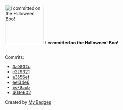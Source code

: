 <img src="https://my-badges.github.io/my-badges/spooky-commit.png" alt="I committed on the Halloween! Boo!" title="I committed on the Halloween! Boo!" width="128">
<strong>I committed on the Halloween! Boo!</strong>
<br><br>

Commits:

- <a href="https://github.com/eryajf/learning-weekly/commit/3a0932c477afc60a76f947610a1a7d4fbbe9e887">3a0932c</a>
- <a href="https://github.com/eryajf/eryajf/commit/c229321b0ef17225c43bc2494e9fe3644db6f702">c229321</a>
- <a href="https://github.com/eryajf/awesome-stars-eryajf/commit/a3656ef8b104c2f5adad8161a14941dea96aad54">a3656ef</a>
- <a href="https://github.com/eryajf/eryajf/commit/ee134e606ef489bb6479b27100b0ca819807b090">ee134e6</a>
- <a href="https://github.com/opsre/Thanks-Mirror/commit/5e79acb0e8f7181249270842145f040a73880274">5e79acb</a>
- <a href="https://github.com/opsre/Thanks-Mirror/commit/403e602add962f51febfc37984031146acd5a830">403e602</a>


Created by <a href="https://github.com/my-badges/my-badges">My Badges</a>
